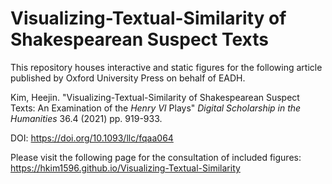 # Visualizing-Textual-Similarity of Shakespearean Suspect Texts

This repository houses interactive and static figures for the following article published by Oxford University Press on behalf of EADH.

Kim, Heejin. "Visualizing-Textual-Similarity of Shakespearean Suspect Texts: An Examination of the <em>Henry VI</em> Plays" <em>Digital Scholarship in the Humanities</em> 36.4 (2021) pp. 919-933.

DOI: https://doi.org/10.1093/llc/fqaa064

Please visit the following page for the consultation of included figures: 
https://hkim1596.github.io/Visualizing-Textual-Similarity
